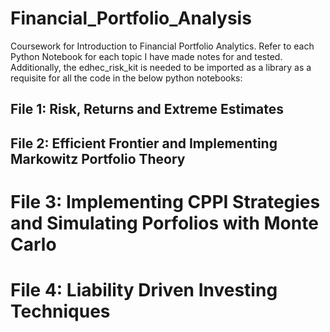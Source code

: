 # Financial_Portfolio_Analysis
Coursework for Introduction to Financial Portfolio Analytics. Refer to each Python Notebook for each topic I have made notes for and tested.
Additionally, the edhec_risk_kit is needed to be imported as a library as a requisite for all the code in the below python notebooks:

## File 1: Risk, Returns and Extreme Estimates

## File 2: Efficient Frontier and Implementing Markowitz Portfolio Theory

# File 3: Implementing CPPI Strategies and Simulating Porfolios with Monte Carlo

# File 4: Liability Driven Investing Techniques
